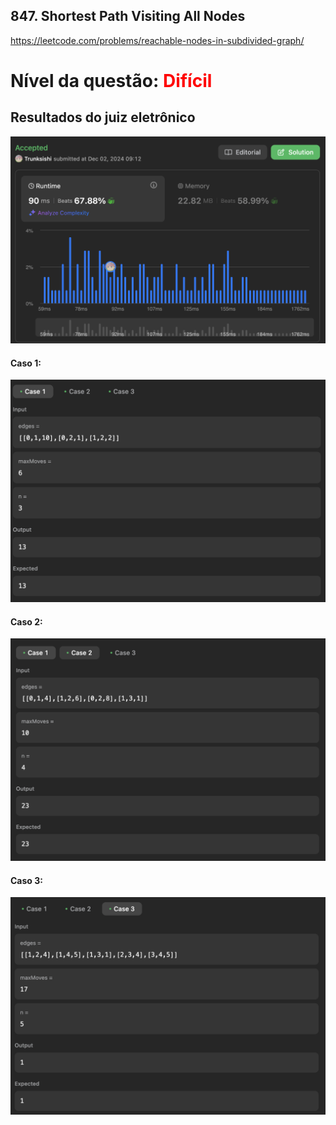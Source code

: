 ## 847. Shortest Path Visiting All Nodes

https://leetcode.com/problems/reachable-nodes-in-subdivided-graph/

# Nível da questão:  <span style="color: red;">Difícil</span>

## Resultados do juiz eletrônico
![](/Grafos2/Assets/Question2dificil_solucao.png)


#### Caso 1:
![](/Grafos2/Assets/Question2dificil_case1.png)

#### Caso 2:
![](/Grafos2/Assets/Question2dificil_case2.png)

#### Caso 3:
![](/Grafos2/Assets/Question2dificil_case3.png)
